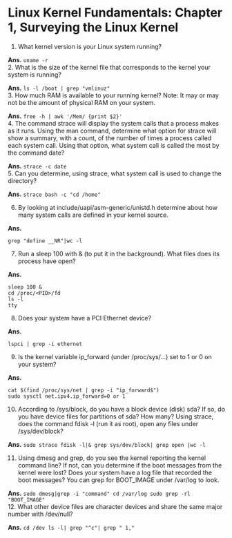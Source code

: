 # Linux Kernel Fundamentals: Chapter 1, Surveying the Linux Kernel 
 
1. What kernel version is your Linux system running? 

**Ans.**
	 ```
	 uname -r
	 ```		
2. What is the size of the kernel file that corresponds to the kernel your system is running? 

**Ans.**
	 ```
	 ls -l /boot | grep "vmlinuz"	
	 ```	
3. How much RAM is available to your running kernel? Note: It may or may not be the amount of physical RAM on your system. 

**Ans.**
	 ```
	 free -h | awk '/Mem/ {print $2}'
	 ```	
4. The command strace will display the system calls that a process makes as it runs. Using the man command, determine what option for strace will show a summary, with a count, of the number of times a process called each system call. Using that option, what system call is called the most by the command date? 

**Ans.**
	 ```
		strace -c date
	 ```	
5. Can you determine, using strace, what system call is used to change the directory?  

**Ans.**
	 ```
	 strace bash -c "cd /home"
	 ```
		
6. By looking at include/uapi/asm-generic/unistd.h determine about how many system calls are defined in your kernel source. 

**Ans.**
   ```
   grep "define __NR"|wc -l
   ```	
7. Run a sleep 100 with & (to put it in the background). What files does its process have open? 

**Ans.**
   ```
   sleep 100 &
   cd /proc/<PID>/fd
   ls -l
   tty
   ```	
8. Does your system have a PCI Ethernet device?  

**Ans.**
   ```
   lspci | grep -i ethernet
   ```		
9. Is the kernel variable ip_forward (under /proc/sys/…) set to 1 or 0 on your system? 

**Ans.**
   ```
   cat $(find /proc/sys/net | grep -i "ip_forward$")
   sudo sysctl net.ipv4.ip_forward=0 or 1
   ```
	
10. According to /sys/block, do you have a block device (disk) sda? If so, do you have device files for partitions of sda? How many? Using strace, does the command fdisk -l (run it as root), open any files under /sys/dev/block? 

**Ans.**
    ```
    sudo strace fdisk -l|& grep sys/dev/block| grep open |wc -l
    ```

11. Using dmesg and grep, do you see the kernel reporting the kernel command line? If not, can you determine if the boot messages from the kernel were lost? Does your system have a log file that recorded the boot messages? You can grep for BOOT_IMAGE under /var/log to look. 

**Ans.**
		```
		sudo dmesg|grep -i "command"
		cd /var/log
		sudo grep -rl "BOOT_IMAGE"
		```		
12. What other device files are character devices and share the same major number with /dev/null?

**Ans.**
    ```
    cd /dev
    ls -l| grep "^c"| grep " 1,"
    ```	
